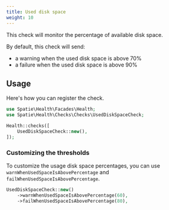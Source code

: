 ```yaml
---
title: Used disk space
weight: 10
---
```


This check will monitor the percentage of available disk space.

By default, this check will send:
- a warning  when the used disk space is above 70%
- a failure when the used disk space is above 90%

## Usage

Here's how you can register the check.

```php
use Spatie\Health\Facades\Health;
use Spatie\Health\Checks\Checks\UsedDiskSpaceCheck;

Health::checks([
    UsedDiskSpaceCheck::new(),
]);
```

### Customizing the thresholds

To customize the usage disk space percentages, you can use `warnWhenUsedSpaceIsAbovePercentage` and `failWhenUsedSpaceIsAbovePercentage`.

```php
UsedDiskSpaceCheck::new()
    ->warnWhenUsedSpaceIsAbovePercentage(60),
    ->failWhenUsedSpaceIsAbovePercentage(80),
```

